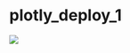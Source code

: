 # plotly_deploy_1

![](https://github.com/landeros91/plotly_deploy_1/blob/main/Belly%20Button%20image.png)
